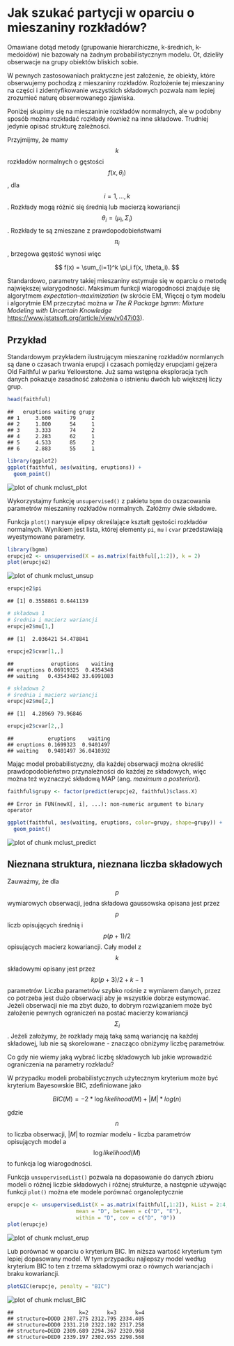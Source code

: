 # Jak szukać partycji w oparciu o mieszaniny rozkładów?

Omawiane dotąd metody (grupowanie hierarchiczne, k-średnich, k-medoidów) nie bazowały na żadnym probabilistycznym modelu. Ot, dzieliły obserwacje na grupy obiektów bliskich sobie.

W pewnych zastosowaniach praktyczne jest założenie, że obiekty, które obserwujemy pochodzą z mieszaniny rozkładów. Rozłożenie tej mieszaniny na części i zidentyfikowanie wszystkich składowych pozwala nam lepiej zrozumieć naturę obserwowanego zjawiska.

Poniżej skupimy się na mieszaninie rozkładów normalnych, ale w podobny sposób można rozkładać rozkłady również na inne składowe. Trudniej jedynie opisać strukturę zależności.

Przyjmijmy, że mamy $$k$$ rozkładów normalnych o gęstości $$f(x, \theta_i)$$, dla $$i = 1, ..., k$$. Rozkłady mogą różnić się średnią lub macierzą kowariancji $$\theta_i = (\mu_i, \Sigma_i)$$. Rozkłady te są zmieszane z prawdopodobieństwami $$\pi_i$$, brzegowa gęstość wynosi więc

$$
f(x) = \sum_{i=1}^k \pi_i f(x, \theta_i).
$$

Standardowo, parametry takiej mieszaniny estymuje się w oparciu o metodę największej wiarygodności. Maksimum funkcji wiarogodności znajduje się algorytmem *expectation–maximization* (w skrócie EM, Więcej o tym modelu i algorytmie EM przeczytać można w *The R Package bgmm: Mixture Modeling with Uncertain Knowledge* https://www.jstatsoft.org/article/view/v047i03).

## Przykład

Standardowym przykładem ilustrującym mieszaninę rozkładów normlanych są dane o czasach trwania erupcji i czasach pomiędzy erupcjami gejzera Old Faithful w parku Yellowstone. Już sama wstępna eksploracja tych danych pokazuje zasadność założenia o istnieniu dwóch lub większej liczy grup.
 

```r
head(faithful)
```

```
##   eruptions waiting grupy
## 1     3.600      79     2
## 2     1.800      54     1
## 3     3.333      74     2
## 4     2.283      62     1
## 5     4.533      85     2
## 6     2.883      55     1
```

```r
library(ggplot2)
ggplot(faithful, aes(waiting, eruptions)) + 
  geom_point()
```

![plot of chunk mclust_plot](figure/mclust_plot-1.svg)

Wykorzystajmy funkcję `unsupervised()` z pakietu `bgmm` do oszacowania parametrów mieszaniny rozkładów normalnych. Załóżmy dwie składowe.

Funkcja `plot()` narysuje elipsy określające kształt gęstości rozkładów normalnych. Wynikiem jest lista, której elementy `pi`, `mu` i `cvar` przedstawiają wyestymowane parametry.


```r
library(bgmm)
erupcje2 <- unsupervised(X = as.matrix(faithful[,1:2]), k = 2)
plot(erupcje2)
```

![plot of chunk mclust_unsup](figure/mclust_unsup-1.svg)

```r
erupcje2$pi
```

```
## [1] 0.3558861 0.6441139
```

```r
# składowa 1
# średnia i macierz wariancji
erupcje2$mu[1,]
```

```
## [1]  2.036421 54.478841
```

```r
erupcje2$cvar[1,,]
```

```
##            eruptions    waiting
## eruptions 0.06919325  0.4354348
## waiting   0.43543482 33.6991083
```

```r
# składowa 2
# średnia i macierz wariancji
erupcje2$mu[2,]
```

```
## [1]  4.28969 79.96846
```

```r
erupcje2$cvar[2,,]
```

```
##           eruptions    waiting
## eruptions 0.1699323  0.9401497
## waiting   0.9401497 36.0410392
```

Mając model probabilistyczny, dla każdej obserwacji można określić prawdopodobieństwo przynależności do każdej ze składowych, więc można też wyznaczyć składową MAP (ang. *maximum a posteriori*).


```r
faithful$grupy <- factor(predict(erupcje2, faithful)$class.X)
```

```
## Error in FUN(newX[, i], ...): non-numeric argument to binary operator
```

```r
ggplot(faithful, aes(waiting, eruptions, color=grupy, shape=grupy)) + 
  geom_point()
```

![plot of chunk mclust_predict](figure/mclust_predict-1.svg)

## Nieznana struktura, nieznana liczba składowych

Zauważmy, że dla $$p$$ wymiarowych obserwacji, jedna składowa gaussowska opisana jest przez $$p$$ liczb opisujących średnią i $$p(p+1)/2$$ opisujących macierz kowariancji. Cały model z $$k$$ składowymi opisany jest przez $$k p(p+3)/2 + k - 1$$ parametrów. Liczba parametrów szybko rośnie z wymiarem danych, przez co potrzeba jest dużo obserwacji aby je wszystkie dobrze estymować. Jeżeli obserwacji nie ma zbyt dużo, to dobrym rozwiązaniem może być założenie pewnych ograniczeń na postać macierzy kowariancji $$\Sigma_i$$. Jeżeli założymy, że rozkłady mają taką samą wariancję na każdej składowej, lub nie są skorelowane - znacząco obniżymy liczbę parametrów. 

Co gdy nie wiemy jaką wybrać liczbę składowych lub jakie wprowadzić ograniczenia na parametry rozkładu? 

W przypadku modeli probabilistycznych użytecznym kryterium może być kryterium Bayesowskie BIC, zdefiniowane jako

$$
BIC(M) = -2 * \log likelihood(M) + |M| * log(n)
$$

gdzie $$n$$ to liczba obserwacji, $|M|$ to rozmiar modelu - liczba parametrów opisujących model a $$\log likelihood(M)$$ to funkcja log wiarogodności. 

Funkcja `unsupervisedList()` pozwala na dopasowanie do danych zbioru modeli o różnej liczbie składowych i różnej strukturze, a następnie używając funkcji `plot()` można ete modele porównać organoleptycznie


```r
erupcje <- unsupervisedList(X = as.matrix(faithful[,1:2]), kList = 2:4, 
                      mean = "D", between = c("D", "E"),
                      within = "D", cov = c("D", "0"))
plot(erupcje)
```

![plot of chunk mclust_erup](figure/mclust_erup-1.svg)

Lub porównać w oparciu o kryterium BIC. Im niższa wartość kryterium tym lepiej dopasowany model. W tym przypadku najlepszy model według kryterium BIC to ten z trzema składowymi oraz o równych wariancjach i braku kowariancji.


```r
plotGIC(erupcje, penalty = "BIC")
```

![plot of chunk mclust_BIC](figure/mclust_BIC-1.svg)

```
##                     k=2      k=3      k=4
## structure=DDDD 2307.275 2312.795 2334.405
## structure=DDD0 2331.210 2322.102 2317.258
## structure=DEDD 2309.689 2294.367 2320.968
## structure=DED0 2339.197 2302.955 2298.568
```


